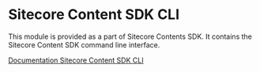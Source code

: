 # Sitecore Content SDK CLI

This module is provided as a part of Sitecore Contents SDK. It contains the Sitecore Content SDK command line interface.

[Documentation Sitecore Content SDK CLI](https://doc.sitecore.com/xmc/en/developers/content-sdk/cli-commands-and-configuration.html)
